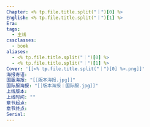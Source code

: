```yaml
---
Chapter: <% tp.file.title.split("｜")[0] %>
English: <% tp.file.title.split("｜")[1] %>
Era: 
tags:
  - 主线
cssclasses:
  - book
aliases:
  - <% tp.file.title.split("｜")[0] %>
  - <% tp.file.title.split("｜")[1] %>
Cover: '[[<% tp.file.title.split("｜")[0] %>.png]]'
海报寄语: 
国服海报: "[[版本海报.jpg]]"
国际服海报: "[[版本海报｜国际服.jpg]]"
上线版本: 
上线时间: ""
章节起点: 
章节终点: 
Serial:
---
```

